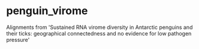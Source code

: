 # penguin_virome
Alignments from 'Sustained RNA virome diversity in Antarctic penguins and their ticks: geographical connectedness and no evidence for low pathogen pressure'
